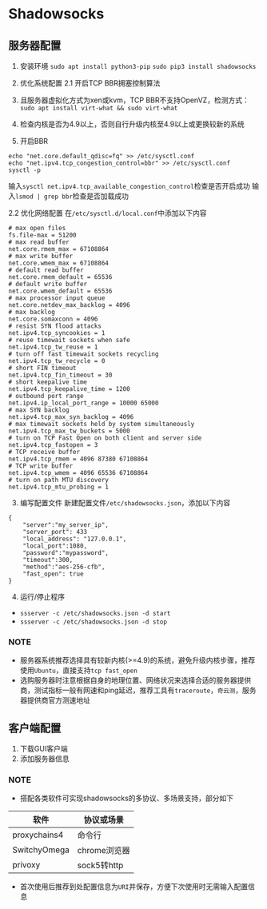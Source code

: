 # Shadowsocks

## 服务器配置

1. 安装环境
`sudo apt install python3-pip`
`sudo pip3 install shadowsocks`

2. 优化系统配置
 2.1 开启TCP BBR拥塞控制算法
  1. 且服务器虚拟化方式为xen或kvm，TCP BBR不支持OpenVZ，检测方式：
  `sudo apt install virt-what && sudo virt-what`
  2. 检查内核是否为4.9以上，否则自行升级内核至4.9以上或更换较新的系统
  3. 开启BBR
  ```
  echo "net.core.default_qdisc=fq" >> /etc/sysctl.conf
  echo "net.ipv4.tcp_congestion_control=bbr" >> /etc/sysctl.conf
  sysctl -p
  ```
  输入`sysctl net.ipv4.tcp_available_congestion_control`检查是否开启成功
  输入`lsmod | grep bbr`检查是否加载成功

 2.2 优化网络配置
 在`/etc/sysctl.d/local.conf`中添加以下内容
 ```
 # max open files
 fs.file-max = 51200
 # max read buffer
 net.core.rmem_max = 67108864
 # max write buffer
 net.core.wmem_max = 67108864
 # default read buffer
 net.core.rmem_default = 65536
 # default write buffer
 net.core.wmem_default = 65536
 # max processor input queue
 net.core.netdev_max_backlog = 4096
 # max backlog
 net.core.somaxconn = 4096
 # resist SYN flood attacks
 net.ipv4.tcp_syncookies = 1
 # reuse timewait sockets when safe
 net.ipv4.tcp_tw_reuse = 1
 # turn off fast timewait sockets recycling
 net.ipv4.tcp_tw_recycle = 0
 # short FIN timeout
 net.ipv4.tcp_fin_timeout = 30
 # short keepalive time
 net.ipv4.tcp_keepalive_time = 1200
 # outbound port range
 net.ipv4.ip_local_port_range = 10000 65000
 # max SYN backlog
 net.ipv4.tcp_max_syn_backlog = 4096
 # max timewait sockets held by system simultaneously
 net.ipv4.tcp_max_tw_buckets = 5000
 # turn on TCP Fast Open on both client and server side
 net.ipv4.tcp_fastopen = 3
 # TCP receive buffer
 net.ipv4.tcp_rmem = 4096 87380 67108864
 # TCP write buffer
 net.ipv4.tcp_wmem = 4096 65536 67108864
 # turn on path MTU discovery
 net.ipv4.tcp_mtu_probing = 1
 ```
3. 编写配置文件
 新建配置文件`/etc/shadowsocks.json`，添加以下内容
 ```
 {
     "server":"my_server_ip",
     "server_port": 433
     "local_address": "127.0.0.1",
     "local_port":1080,
     "password":"mypassword",
     "timeout":300,
     "method":"aes-256-cfb",
     "fast_open": true
 }
 ```

4. 运行/停止程序
 - `ssserver -c /etc/shadowsocks.json -d start`
 - `ssserver -c /etc/shadowsocks.json -d stop`

### NOTE
- 服务器系统推荐选择具有较新内核(>=4.9)的系统，避免升级内核步骤，推荐使用`Ubuntu`，直接支持`tcp fast_open`
- 选购服务器时注意根据自身的地理位置、网络状况来选择合适的服务器提供商，测试指标一般有网速和ping延迟，推荐工具有`traceroute`，`奇云测`，服务器提供商官方测速地址

## 客户端配置
1. 下载GUI客户端
2. 添加服务器信息

### NOTE
- 搭配各类软件可实现shadowsocks的多协议、多场景支持，部分如下

|软件|协议或场景|
|---|---|
|proxychains4|命令行|
|SwitchyOmega|chrome浏览器|
|privoxy|sock5转http|

- 首次使用后推荐到处配置信息为`URI`并保存，方便下次使用时无需输入配置信息
